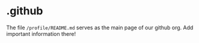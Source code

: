 # .github

The file `/profile/README.md` serves as the main page of our github org.
Add important information there!
